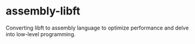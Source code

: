 # assembly-libft
Converting libft to assembly language to optimize performance and delve into low-level programming.
